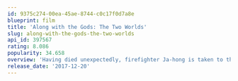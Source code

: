 ```yaml
---
id: 9375c274-00ea-45ae-8744-c0c17f0d7a8e
blueprint: film
title: 'Along with the Gods: The Two Worlds'
slug: along-with-the-gods-the-two-worlds
api_id: 397567
rating: 8.086
popularity: 34.658
overview: 'Having died unexpectedly, firefighter Ja-hong is taken to the afterlife by 3 afterlife guardians. Only when he passes 7 trials over 49 days and proves he was innocent in human life, he’s able to reincarnate, and his 3 afterlife guardians are by his side to defend him in trial.'
release_date: '2017-12-20'
---
```

